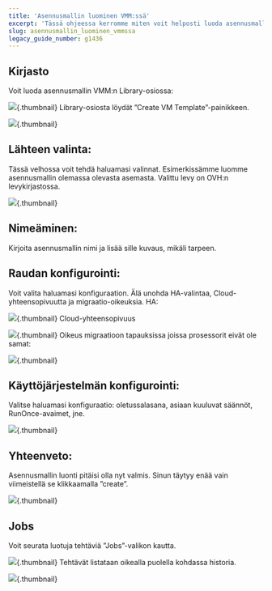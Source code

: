 ```yaml
---
title: 'Asennusmallin luominen VMM:ssä'
excerpt: 'Tässä ohjeessa kerromme miten voit helposti luoda asennusmallin VMM:ssä'
slug: asennusmallin_luominen_vmmssa
legacy_guide_number: g1436
---
```



## Kirjasto
Voit luoda asennusmallin VMM:n Library-osiossa:

![](images/img_1966.jpg){.thumbnail}
Library-osiosta löydät ”Create VM Template”-painikkeen.

![](images/img_1967.jpg){.thumbnail}

## Lähteen valinta:
Tässä velhossa voit tehdä haluamasi valinnat. Esimerkissämme luomme asennusmallin olemassa olevasta asemasta. Valittu levy on OVH:n levykirjastossa.

![](images/img_1971.jpg){.thumbnail}

## Nimeäminen:
Kirjoita asennusmallin nimi ja lisää sille kuvaus, mikäli tarpeen.

## Raudan konfigurointi:
Voit valita haluamasi konfiguraation.
Älä unohda HA-valintaa, Cloud-yhteensopivuutta ja migraatio-oikeuksia.
HA:

![](images/img_1997.jpg){.thumbnail}
Cloud-yhteensopivuus

![](images/img_1998.jpg){.thumbnail}
Oikeus migraatioon tapauksissa joissa prosessorit eivät ole samat:

![](images/img_1999.jpg){.thumbnail}

## Käyttöjärjestelmän konfigurointi:
Valitse haluamasi konfiguraatio: oletussalasana, asiaan kuuluvat säännöt, RunOnce-avaimet, jne.

![](images/img_1969.jpg){.thumbnail}

## Yhteenveto:
Asennusmallin luonti pitäisi olla nyt valmis. Sinun täytyy enää vain viimeistellä se klikkaamalla ”create”.

![](images/img_1970.jpg){.thumbnail}


## Jobs
Voit seurata luotuja tehtäviä ”Jobs”-valikon kautta.

![](images/img_1972.jpg){.thumbnail}
Tehtävät listataan oikealla puolella kohdassa historia.

![](images/img_1973.jpg){.thumbnail}

